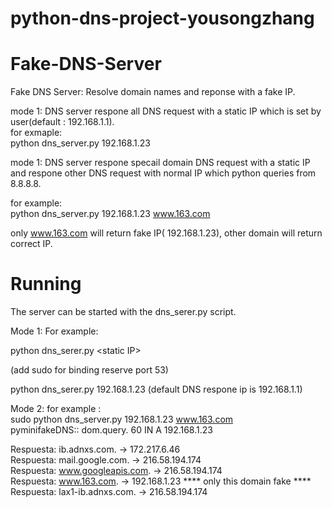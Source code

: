 # python-dns-project-yousongzhang

Fake-DNS-Server
===============

Fake DNS Server: Resolve domain names and reponse with a fake IP. 

mode 1: 
DNS server respone all DNS request with a static IP which is set by user(default : 192.168.1.1).  
for exmaple:  
python dns_server.py  192.168.1.23   

mode 1: 
DNS server respone specail domain DNS request with a static IP and respone other DNS request with normal IP which python queries from 8.8.8.8.

for example:  
python dns_server.py  192.168.1.23 www.163.com    

only www.163.com will return fake IP( 192.168.1.23), other domain will return correct IP.



 



Running
=======

The server can be started with the dns_serer.py script. 

Mode 1:
For example:

python dns_serer.py \<static IP\> 

(add sudo for binding reserve port 53)

python dns_serer.py 192.168.1.23   (default DNS respone ip is 192.168.1.1)

Mode 2:
for example :  
sudo python dns_server.py  192.168.1.23 www.163.com  
pyminifakeDNS:: dom.query. 60 IN A 192.168.1.23  

Respuesta: ib.adnxs.com. -> 172.217.6.46  
Respuesta: mail.google.com. -> 216.58.194.174  
Respuesta: www.googleapis.com. -> 216.58.194.174  
Respuesta: www.163.com. -> 192.168.1.23     ****  only this domain fake ****  
Respuesta: lax1-ib.adnxs.com. -> 216.58.194.174  




